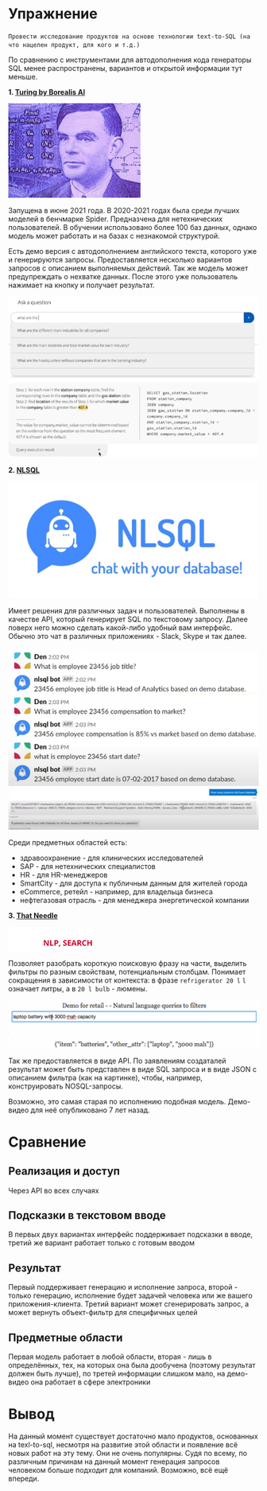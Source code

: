 # Упражнение

`Провести исследование продуктов на основе технологии text-to-SQL
(на что нацелен продукт, для кого и т.д.)`

По сравнению с инструментами для автодополнения кода генераторы SQL менее
распространены, вариантов и открытой информации тут меньше.

**1. [Turing by Borealis AI](https://www.borealisai.com/product/turing/)**

![img.png](images/logo1.png)

Запущена в июне 2021 года. В 2020-2021 годах была среди лучших моделей в
бенчмарке Spider. Предназчена для нетехнических пользователей. В обучении
использовано более 100 баз данных, однако модель может работать и на базах с
незнакомой структурой.

Есть демо версия с автодополнением английского текста, которого уже и
генерируются запросы. Предоставляется несколько вариантов запросов с описанием
выполняемых действий. Так же модель может предупреждать о нехватке данных.
После этого уже пользователь нажимает на кнопку и получает результат.

![img.png](images/desc1.png)
![img.png](images/desc2.png)

**2. [NLSQL](https://www.nlsql.com/solutions/)**

![img.png](images/logo2.png)

Имеет решения для различных задач и пользователей. Выполнены в качестве API,
который генерирует SQL по текстовому запросу. Далее поверх него можно сделать
какой-либо удобный вам интерфейс. Обычно это чат в различных приложениях -
Slack, Skype и так далее.

![img.png](images/desc3.png)
![img.png](images/desc4.png)

Среди предметных областей есть:
- здравоохранение - для клинических исследователей
- SAP - для нетехнических специалистов
- HR - для HR-менеджеров
- SmartCity - для доступа к публичным данным для жителей города
- eCommerce, ретейл - например, для владельца бизнеса
- нефтегазовая отрасль - для менеджера энергетической компании

**3. [That Needle](https://thatneedle.com/nlp-api.html)**

![img.png](images/logo3.png)

Позволяет разобрать короткую поисковую фразу на части, выделить фильтры по
разным свойствам, потенциальным столбцам. Понимает сокращения в зависимости от
контекста: в фразе `refrigerator 20 l` `l` означает литры, а в `20 l bulb` -
люмены.

![img.png](images/desc5.png)

Так же предоставляется в виде API. По заявлениям создаталей результат может
быть представлен в виде SQL запроса и в виде JSON с описанием фильтра (как на
картинке), чтобы, например, конструировать NOSQL-запросы.

Возможно, это самая старая по исполнению подобная модель. Демо-видео для неё
опубликовано 7 лет назад.

# Сравнение

## Реализация и доступ

Через API во всех случаях

## Подсказки в текстовом вводе

В первых двух вариантах интерфейс поддерживает подсказки в вводе, третий же
вариант работает только с готовым вводом

## Результат

Первый поддерживает генерацию и исполнение запроса, второй - только генерацию,
исполнение будет задачей человека или же вашего приложения-клиента. Третий
вариант может сгенерировать запрос, а может вернуть объект-фильтр для
специфичных целей

## Предметные области

Первая модель работает в любой области, вторая - лишь в определённых, тех, на
которых она была дообучена (поэтому результат должен быть лучше), по третей
информации слишком мало, на демо-видео она работает в сфере электроники

# Вывод

На данный момент существует достаточно мало продуктов, основанных на
texl-to-sql, несмотря на развитие этой области и появление всё новых работ на
эту тему. Они не очень популярны. Судя по всему, по различным причинам на данный
момент генерация запросов человеком больше подходит для компаний. Возможно, всё
ещё впереди.